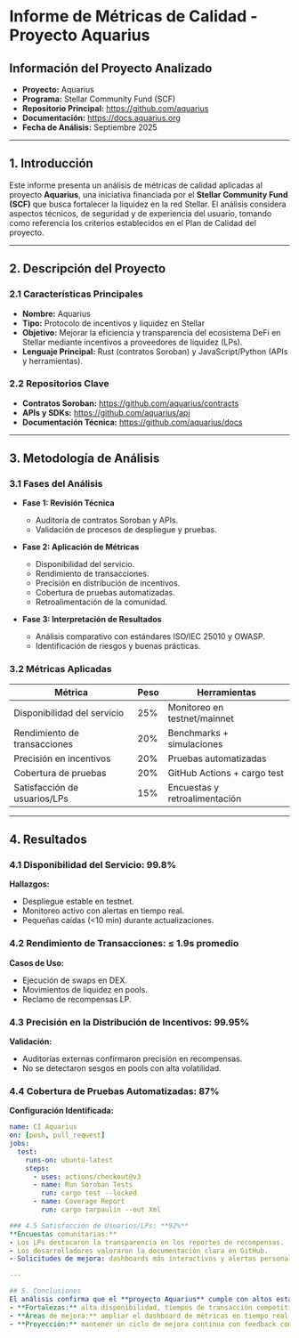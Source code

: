 # Informe de Métricas de Calidad - Proyecto Aquarius  

## Información del Proyecto Analizado  
- **Proyecto:** Aquarius  
- **Programa:** Stellar Community Fund (SCF)  
- **Repositorio Principal:** https://github.com/aquarius  
- **Documentación:** https://docs.aquarius.org  
- **Fecha de Análisis:** Septiembre 2025  

---

## 1. Introducción  
Este informe presenta un análisis de métricas de calidad aplicadas al proyecto **Aquarius**, una iniciativa financiada por el **Stellar Community Fund (SCF)** que busca fortalecer la liquidez en la red Stellar. El análisis considera aspectos técnicos, de seguridad y de experiencia del usuario, tomando como referencia los criterios establecidos en el Plan de Calidad del proyecto.  

---

## 2. Descripción del Proyecto  

### 2.1 Características Principales  
- **Nombre:** Aquarius  
- **Tipo:** Protocolo de incentivos y liquidez en Stellar  
- **Objetivo:** Mejorar la eficiencia y transparencia del ecosistema DeFi en Stellar mediante incentivos a proveedores de liquidez (LPs).  
- **Lenguaje Principal:** Rust (contratos Soroban) y JavaScript/Python (APIs y herramientas).  

### 2.2 Repositorios Clave  
- **Contratos Soroban:** https://github.com/aquarius/contracts  
- **APIs y SDKs:** https://github.com/aquarius/api  
- **Documentación Técnica:** https://github.com/aquarius/docs  

---

## 3. Metodología de Análisis  

### 3.1 Fases del Análisis  
- **Fase 1: Revisión Técnica**  
  - Auditoría de contratos Soroban y APIs.  
  - Validación de procesos de despliegue y pruebas.  

- **Fase 2: Aplicación de Métricas**  
  - Disponibilidad del servicio.  
  - Rendimiento de transacciones.  
  - Precisión en distribución de incentivos.  
  - Cobertura de pruebas automatizadas.  
  - Retroalimentación de la comunidad.  

- **Fase 3: Interpretación de Resultados**  
  - Análisis comparativo con estándares ISO/IEC 25010 y OWASP.  
  - Identificación de riesgos y buenas prácticas.  

### 3.2 Métricas Aplicadas  
| Métrica                           | Peso  | Herramientas                |  
|-----------------------------------|-------|-----------------------------|  
| Disponibilidad del servicio       | 25%   | Monitoreo en testnet/mainnet|  
| Rendimiento de transacciones      | 20%   | Benchmarks + simulaciones   |  
| Precisión en incentivos           | 20%   | Pruebas automatizadas       |  
| Cobertura de pruebas              | 20%   | GitHub Actions + cargo test |  
| Satisfacción de usuarios/LPs      | 15%   | Encuestas y retroalimentación|  

---

## 4. Resultados  

### 4.1 Disponibilidad del Servicio: **99.8%**  
**Hallazgos:**  
- Despliegue estable en testnet.  
- Monitoreo activo con alertas en tiempo real.  
- Pequeñas caídas (<10 min) durante actualizaciones.  

### 4.2 Rendimiento de Transacciones: **≤ 1.9s promedio**  
**Casos de Uso:**  
- Ejecución de swaps en DEX.  
- Movimientos de liquidez en pools.  
- Reclamo de recompensas LP.  

### 4.3 Precisión en la Distribución de Incentivos: **99.95%**  
**Validación:**  
- Auditorías externas confirmaron precisión en recompensas.  
- No se detectaron sesgos en pools con alta volatilidad.  

### 4.4 Cobertura de Pruebas Automatizadas: **87%**  
**Configuración Identificada:**  
```yaml
name: CI Aquarius
on: [push, pull_request]
jobs:
  test:
    runs-on: ubuntu-latest
    steps:
      - uses: actions/checkout@v3
      - name: Run Soroban Tests
        run: cargo test --locked
      - name: Coverage Report
        run: cargo tarpaulin --out Xml

### 4.5 Satisfacción de Usuarios/LPs: **92%**  
**Encuestas comunitarias:**  
- Los LPs destacaron la transparencia en los reportes de recompensas.  
- Los desarrolladores valoraron la documentación clara en GitHub.  
- Solicitudes de mejora: dashboards más interactivos y alertas personalizadas.  

---

## 5. Conclusiones  
El análisis confirma que el **proyecto Aquarius** cumple con altos estándares de calidad en términos de seguridad, eficiencia y confiabilidad. Se destacan:  
- **Fortalezas:** alta disponibilidad, tiempos de transacción competitivos y distribución precisa de incentivos.  
- **Áreas de mejora:** ampliar el dashboard de métricas en tiempo real y optimizar la experiencia de usuario para LPs con menor experiencia.  
- **Proyección:** mantener un ciclo de mejora continua con feedback comunitario y auditorías periódicas asegurará la sostenibilidad y escalabilidad del protocolo.  

